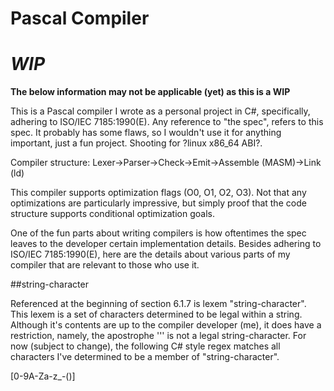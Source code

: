 # Pascal Compiler

# ***WIP***

**The below information may not be applicable (yet) as this is a WIP**

This is a Pascal compiler I wrote as a personal project in C#, specifically, adhering to ISO/IEC 7185:1990(E).
Any reference to "the spec", refers to this spec.
It probably has some flaws, so I wouldn't use it for anything important, just a fun project.
Shooting for ?linux x86_64 ABI?.

Compiler structure:
Lexer->Parser->Check->Emit->Assemble (MASM)->Link (ld)

This compiler supports optimization flags (O0, O1, O2, O3). Not that any optimizations are particularly impressive, but simply
proof that the code structure supports conditional optimization goals.

One of the fun parts about writing compilers is how oftentimes the spec leaves to the developer certain implementation details.
Besides adhering to ISO/IEC 7185:1990(E), here are the details about various parts of my compiler that are relevant to those who use it.

##string-character

Referenced at the beginning of section 6.1.7 is lexem "string-character". This lexem is a set of characters determined to be legal within a string.
Although it's contents are up to the compiler developer (me), it does have a restriction, namely, the apostrophe ''' is not a legal string-character.
For now (subject to change), the following C# style regex matches all characters I've determined to be a member of "string-character".

[0-9A-Za-z_-\(\)]